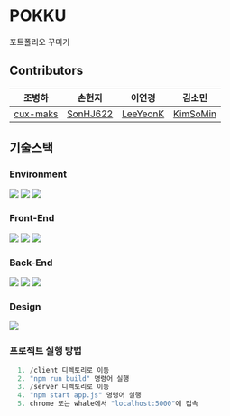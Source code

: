# POKKU

포트폴리오 꾸미기

## Contributors

|                 조병하                  |                 손현지                  |                 이연경                  |                 김소민                  |
| :-------------------------------------: | :-------------------------------------: | :-------------------------------------: | :-------------------------------------: |
| [cux-maks](https://github.com/cux-maks) | [SonHJ622](https://github.com/SonHJ622) | [LeeYeonK](https://github.com/LeeYeonK) | [KimSoMin](https://github.com/LUNA-KK) |

## 기술스택

### Environment

<img src="https://img.shields.io/badge/visual studio Code-007ACC?style=for-the-badge&logo=visualstudiocode&logoColor=white"> <img src="https://img.shields.io/badge/git-F05032?style=for-the-badge&logo=git&logoColor=white"> <img src="https://img.shields.io/badge/github-181717?style=for-the-badge&logo=github&logoColor=white">

### Front-End

<img src="https://img.shields.io/badge/html5-E34F26?style=for-the-badge&logo=html5&logoColor=white"> <img src="https://img.shields.io/badge/css-1572B6?style=for-the-badge&logo=css3&logoColor=white"> <img src="https://img.shields.io/badge/react-61DAFB?style=for-the-badge&logo=git&logoColor=white">

### Back-End

<img src="https://img.shields.io/badge/MariaDB-#003545?style=for-the-badge&logo=MariaDB&logoColor=white"> <img src="https://img.shields.io/badge/node.js-339933?style=for-the-badge&logo=Node.js&logoColor=white"> <img src="https://img.shields.io/badge/express-000000?style=for-the-badge&logo=express&logoColor=white">

### Design

<img src="https://img.shields.io/badge/figma-F24E1E?style=for-the-badge&logo=figma&logoColor=white">

### 프로젝트 실행 방법

```python
  1. /client 디렉토리로 이동
  2. "npm run build" 명령어 실행
  3. /server 디렉토리로 이동
  4. "npm start app.js" 명령어 실행
  5. chrome 또는 whale에서 "localhost:5000"에 접속
```
